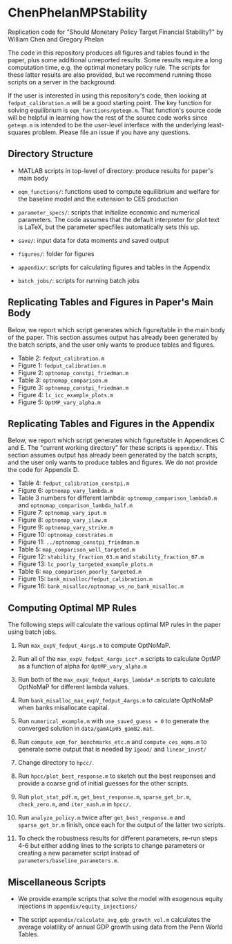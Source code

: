 # ChenPhelanMPStability

Replication code for
"Should Monetary Policy Target Financial Stability?" by
William Chen and Gregory Phelan

The code in this repository produces all figures and tables found
in the paper, plus some additional unreported results.
Some results require a long computation time, e.g. the
optimal monetary policy rule. The scripts for these latter
results are also provided, but we recommend running
those scripts on a server in the background.

If the user is interested in using this repository's code, then
looking at `fedput_calibration.m` will be a good starting point.
The key function for solving equilibrium is `eqm_functions/geteqm.m`.
That function's source code will be helpful in learning how the
rest of the source code works since `geteqm.m` is intended to be
the user-level interface with the underlying least-squares problem.
Please file an issue if you have any questions.

## Directory Structure

* MATLAB scripts in top-level of directory: produce results for paper's main body

* `eqm_functions/`: functions used to compute equilibrium and welfare for the
baseline model and the extension to CES production

* `parameter_specs/`: scripts that initialize economic and numerical parameters.
The code assumes that the default interpreter for plot text is LaTeX,
but the parameter specfiles automatically sets this up.

* `save/`: input data for data moments and saved output

* `figures/`: folder for figures

* `appendix/`: scripts for calculating figures and tables in the Appendix

* `batch_jobs/`: scripts for running batch jobs

## Replicating Tables and Figures in Paper's Main Body

Below, we report which script generates which
figure/table in the main body of the paper. This section assumes output has already been generated
by the batch scripts, and the user only wants to produce tables and figures.

- Table 2: `fedput_calibration.m`
- Figure 1: `fedput_calibration.m`
- Figure 2: `optnomap_constpi_friedman.m`
- Table 3: `optnomap_comparison.m`
- Figure 3: `optnomap_constpi_friedman.m`
- Figure 4: `lc_icc_example_plots.m`
- Figure 5: `OptMP_vary_alpha.m`

## Replicating Tables and Figures in the Appendix

Below, we report which script generates which
figure/table in Appendices C and E.
The "current working directory" for these scripts
is `appendix/`. This section assumes output has already been generated
by the batch scripts, and the user only wants to produce tables and figures.
We do not provide the code for Appendix D.

- Table 4: `fedput_calibration_constpi.m`
- Figure 6: `optnomap_vary_lambda.m`
- Table 3 numbers for different lambda: `optnomap_comparison_lambda0.m` and `optnomap_comparison_lambda_half.m`
- Figure 7: `optnomap_vary_iput.m`
- Figure 8: `optnomap_vary_ilaw.m`
- Figure 9: `optnomap_vary_strike.m`
- Figure 10: `optnomap_constrates.m`
- Figure 11: `../optnomap_constpi_friedman.m`
- Table 5: `map_comparison_well_targeted.m`
- Figure 12: `stability_fraction_03.m` and `stability_fraction_07.m`
- Figure 13: `lc_poorly_targeted_example_plots.m`
- Table 6: `map_comparison_poorly_targeted.m`
- Figure 15: `bank_misalloc/fedput_calibration.m`
- Figure 16: `bank_misalloc/optnomap_vs_no_bank_misalloc.m`

## Computing Optimal MP Rules

The following steps will calculate the various optimal
MP rules in the paper using batch jobs.

1. Run `max_expV_fedput_4args.m` to compute OptNoMaP.
2. Run all of the `max_expV_fedput_4args_icc*.m` scripts to calculate OptMP as a function of alpha
   for `OptMP_vary_alpha.m`
3. Run both of the `max_expV_fedput_4args_lambda*.m` scripts to calculate OptNoMaP
   for different lambda values.
4. Run `bank_misalloc_max_expV_fedput_4args.m` to calculate OptNoMaP
   when banks misallocate capital.

1. Run `numerical_example.m` with `use_saved_guess = 0` to generate the
   converged solution in `data/gamA1p05_gamB2.mat`.

2. Run `compute_eqm_for_benchmarks_etc.m` and `compute_ces_eqms.m` to generate
   some output that is needed by `1good/` and `linear_invst/`

3. Change directory to `hpcc/`.

4. Run `hpcc/plot_best_response.m` to sketch out the best responses
   and provide a coarse grid of initial guesses for the other scripts.

5. Run `plot_stat_pdf.m`, `get_best_response.m`, `sparse_get_br.m`, `check_zero.m`, and `iter_nash.m`
   in `hpcc/`.

6. Run `analyze_policy.m` twice after `get_best_response.m` and `sparse_get_br.m` finish, once each
   for the output of the latter two scripts.

7. To check the robustness results for different parameters, re-run steps 4-6 but either adding lines
   to the scripts to change parameters or creating a new parameter script instead of `parameters/baseline_parameters.m`.

## Miscellaneous Scripts

- We provide example scripts that
  solve the model with exogenous equity injections in `appendix/equity_injections/`

- The script `appendix/calculate_avg_gdp_growth_vol.m` calculates the average volatility of annual GDP growth
  using data from the Penn World Tables.
